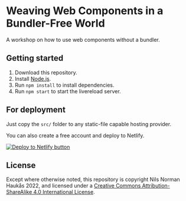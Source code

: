 # Weaving Web Components in a Bundler-Free World

A workshop on how to use web components without a bundler.

## Getting started

1. Download this repository.
1. Install [Node.js](https://nodejs.org/en/).
1. Run `npm install` to install dependencies.
1. Run `npm start` to start the livereload server.

## For deployment

Just copy the `src/` folder to any static-file capable hosting provider.

You can also create a free account and deploy to Netlify.

[![Deploy to Netlify button](https://www.netlify.com/img/deploy/button.svg)](https://app.netlify.com/start/deploy?repository=https://github.com/nilsnh/workshop-on-web-components)

## License

Except where otherwise noted, this repository is copyright Nils Norman Haukås 2022, and licensed under a [Creative Commons Attribution-ShareAlike 4.0 International License](http://creativecommons.org/licenses/by-sa/4.0/).
